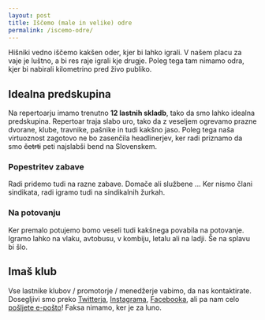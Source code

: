 ```yaml
---
layout: post
title: Iščemo (male in velike) odre
permalink: /iscemo-odre/
---
```


Hišniki vedno iščemo kakšen oder, kjer bi lahko igrali. V našem placu za vaje je luštno, a bi res raje igrali kje drugje. Poleg tega tam nimamo odra, kjer bi nabirali kilometrino pred živo publiko.

## Idealna predskupina

Na repertoarju imamo trenutno **12 lastnih skladb**, tako da smo lahko idealna predskupina. Repertoar traja slabo uro, tako da z veseljem ogrevamo prazne dvorane, klube, travnike, pašnike in tudi kakšno jaso. Poleg tega naša virtuoznost zagotovo ne bo zasenčila headlinerjev, ker radi priznamo da smo ~~četrti~~ peti najslabši bend na Slovenskem.

### Popestritev zabave

Radi pridemo tudi na razne zabave. Domače ali službene ... Ker nismo člani sindikata, radi igramo tudi na sindikalnih žurkah.

### Na potovanju

Ker premalo potujemo bomo veseli tudi kakšnega povabila na potovanje. Igramo lahko na vlaku, avtobusu, v kombiju, letalu ali na ladji. Še na splavu bi šlo.

## Imaš klub

Vse lastnike klubov / promotorje / menedžerje vabimo, da nas kontaktirate. Dosegljivi smo preko [Twitterja](https://twitter.com/hishnband), [Instagrama](https://instagram.com/hishnband/), [Facebooka](https://www.facebook.com/hishnband), ali pa nam celo [pošljete e-pošto](mailto:hishnband@gmail.com)! Faksa nimamo, ker je za luno.